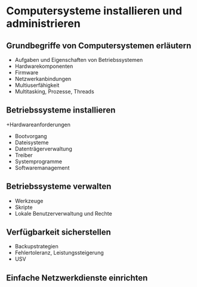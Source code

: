 # Computersysteme installieren und administrieren

## Grundbegriffe von Computersystemen erläutern
+ Aufgaben und Eigenschaften von Betriebssystemen
+ Hardwarekomponenten
+ Firmware
+ Netzwerkanbindungen
+ Multiuserfähigkeit
+ Multitasking, Prozesse, Threads

## Betriebssysteme installieren
+Hardwareanforderungen
+ Bootvorgang
+ Dateisysteme
+ Datenträgerverwaltung
+ Treiber
+ Systemprogramme
+ Softwaremanagement

## Betriebssysteme verwalten
+ Werkzeuge
+ Skripte
+ Lokale Benutzerverwaltung und Rechte

## Verfügbarkeit sicherstellen
+ Backupstrategien
+ Fehlertoleranz, Leistungssteigerung
+ USV

## Einfache Netzwerkdienste einrichten
